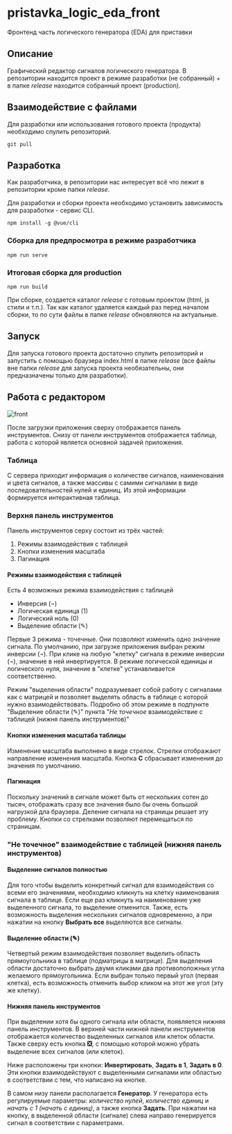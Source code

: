 # pristavka_logic_eda_front

Фронтенд часть логического генератора (EDA) для приставки

## Описание

Графический редактор сигналов логического генератора.
В репозитории находится проект в режиме разработки (не собранный) + в папке *release* находится собранный проект (production). 

## Взаимодействие с файлами

Для разработки или использования готового проекта (продукта) необходимо спулить репозиторий.
```
git pull
```

## Разработка

Как разработчика, в репозитории нас интересует всё что лежит в репозитории кроме папки *release*. 

Для разработки и сборки проекта необходимо установить зависимость для разработки - сервис CLI.
```
npm install -g @vue/cli
```

### Сборка для предпросмотра в режиме разработчика
```
npm run serve
```

### Итоговая сборка для production
```
npm run build
```
При сборке, создается каталог *release* с готовым проектом (html, js стили и т.п.). Так как каталог удаляется каждый раз перед началом сборки, то по сути файлы в папке *release* обновляются на актуальные.

## Запуск

Для запуска готового проекта достаточно спулить репозиторий и запустить с помощью браузера index.html в папке *release* (все файлы вне папки *release* для запуска проекта необязательны, они предназначены только для разработки).

## Работа с редактором

![front](https://user-images.githubusercontent.com/89374490/144566600-d85ad99c-7cf6-4bb8-b328-c6ee7b1b5916.JPG)

После загрузки приложения сверху отображается панель инструментов. Снизу от панели инструментов отображается таблица, работа с которой является основной задачей приложения.

### Таблица

С сервера приходит информация о количестве сигналов, наименования и цвета сигналов, а также массивы с самими сигналами в виде последовательностей нулей и единиц. Из этой информации формируется интерактивная таблица. 

### Верхня панель инструментов

Панель инструментов серху состоит из трёх частей:

1. Режимы взаимодействия с таблицей
2. Кнопки изменения масштаба
3. Пагинация

#### Режимы взаимодействия с таблицей

Есть 4 возможных режима взаимодействия с таблицей

* Инверсия (¬)
* Логическая единица (1)
* Логический ноль (0)
* Выделение области (✎)

Первые 3 режима - точечные. Они позволяют изменить одно значение сигнала. По умолчанию, при загрузке приложения выбран режим инверсии (¬). При клике на любую "клетку" сигнала в режиме инверсии (¬), значение в ней инвертируется. В режиме логической единицы и логического нуля, значение в "клетке" устанавливается соответственно. 

Режим "выделения области" подразумевает собой работу с сигналами как с матрицей и позволяет выделять область в таблице с которой нужно взаимодействовать. Подробно об этом режиме в подпункте "Выделение области (✎)" пункта "*Не точечное* взаимодействие с таблицей (нижня панель инструментов)"

#### Кнопки изменения масштаба таблицы

Изменение масштаба выполнено в виде стрелок. Стрелки отображают направление изменения масштаба. Кнопка **C** сбрасывает изменения до значения по умолчанию.

#### Пагинация

Поскольку значений в сигнале может быть от нескольких сотен до тысяч, отображать сразу все значения было бы очень большой нагрузкой дла браузера. Деление сигнала на страницы решает эту проблему. Кнопки со стрелками позволяют перемещаться по страницам.

### "Не точечное" взаимодействие с таблицей (нижняя панель инструментов)

#### Выделение сигналов полностью

Для того чтобы выделить конкретный сигнал для взаимодействия со всеми его значениями, необходимо кликнуть на клетку наименования сигнала в таблице. Если еще раз кликнуть на наименование уже выделенного сигнала, то выделение отменится. Также, есть возможность выделения нескольких сигналов одновременно, а при нажатии на кнопку **Выбрать все** выделяются все сигналы.

#### Выделение области (✎)

Четвертый режим взаимодействия позволяет выделить область прямоугольника в таблице (подматрицы в матрице). Для выделения
области достаточно выбрать двумя кликами два противоположных угла желаемого прямоугольника. Если выбран только первый угол (первая клетка), есть возможность отменить выбор кликом на этот же угол (эту же клетку).

#### Нижняя панель инструментов

При выделении хотя бы одного сигнала или области, появляется нижняя панель инструментов. В верхней части нижней панели инструментов отображается количество выделенных сигналов или клеток области. Также сверху есть кнопка **❎**, с помощью которой можно убрать выделение всех сигналов (или клеток).

Ниже расположены три кнопки: **Инвертировать**, **Задать в 1**, **Задать в 0**. Эти кнопки взаимодействуют с выделенными сигналами или областью в соответствии с тем, что написано на кнопке. 

В самом низу панели располагается **Генератор**. У генератора есть регулируемые параметры: *количество нулей*, *количество единиц* и *начать с 1 (начать с единиц)*, а также кнопка **Задать**. При нажатии на кнопку, в выделенной области (сигнале) слева направо генерируется сигнал в соответствии с параметрами.





